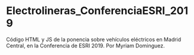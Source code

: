 # Electrolineras_ConferenciaESRI_2019
Código HTML y JS de la ponencia sobre vehículos eléctricos en Madrid Central, en la Conferencia de ESRI 2019. Por Myriam Dominguez.
